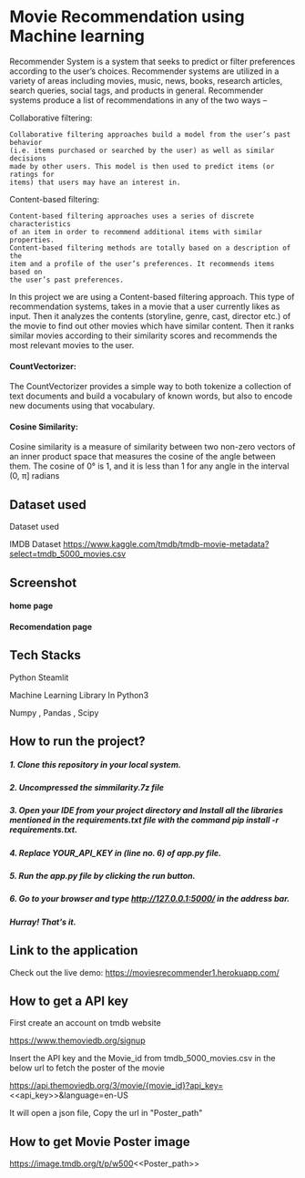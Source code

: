 
# Movie Recommendation using Machine learning

Recommender System is a system that seeks to predict or filter preferences
according to the user’s choices. Recommender systems are utilized in a variety
of areas including movies, music, news, books, research articles, search queries,
social tags, and products in general. 
Recommender systems produce a list of recommendations in any of the two ways – 
 

Collaborative filtering: 

    Collaborative filtering approaches build a model from the user’s past behavior
    (i.e. items purchased or searched by the user) as well as similar decisions 
    made by other users. This model is then used to predict items (or ratings for
    items) that users may have an interest in.

Content-based filtering:

    Content-based filtering approaches uses a series of discrete characteristics 
    of an item in order to recommend additional items with similar properties. 
    Content-based filtering methods are totally based on a description of the 
    item and a profile of the user’s preferences. It recommends items based on 
    the user’s past preferences.




In this project we are using a Content-based filtering approach.
This type of recommendation systems, takes in a movie that a user currently likes 
as input. Then it analyzes the contents (storyline, genre, cast, director etc.) 
of the movie to find out other movies which have similar content. Then it ranks 
similar movies according to their similarity scores and recommends the most 
relevant movies to the user.



#### CountVectorizer:

The CountVectorizer provides a simple way to both tokenize a collection of text
documents and build a vocabulary of known words, but also to encode new documents 
using that vocabulary.


#### Cosine Similarity:

Cosine similarity is a measure of similarity between two non-zero vectors of an 
inner product space that measures the cosine of the angle between them. The cosine 
of 0° is 1, and it is less than 1 for any angle in the interval (0, π] radians
























## Dataset used


Dataset used

IMDB Dataset 
https://www.kaggle.com/tmdb/tmdb-movie-metadata?select=tmdb_5000_movies.csv
## Screenshot

#### home page






#### Recomendation page
## Tech Stacks

Python
Steamlit

Machine Learning Library In Python3

Numpy , Pandas , Scipy



## How to run the project?

   ##### 1. Clone this repository in your local system.
   ##### 2. Uncompressed the simmilarity.7z file
   ##### 3. Open your IDE from your project directory and Install all the libraries mentioned in the requirements.txt file with the command pip install -r requirements.txt.
   ##### 4. Replace YOUR_API_KEY in (line no. 6) of app.py file.
   ##### 5. Run the app.py file by clicking the run button.
   ##### 6. Go to your browser and type http://127.0.0.1:5000/ in the address bar.
   ##### Hurray! That's it.


## Link to the application 

Check out the live demo: 
https://moviesrecommender1.herokuapp.com/


## How to get a API key


First create an account on tmdb website

https://www.themoviedb.org/signup




Insert the API key and the Movie_id from tmdb_5000_movies.csv in the below url
to fetch the poster of the movie

https://api.themoviedb.org/3/movie/{movie_id}?api_key=<<api_key>>&language=en-US

It will open a json file, Copy the url in "Poster_path"

## How to get Movie Poster image


https://image.tmdb.org/t/p/w500<<Poster_path>>